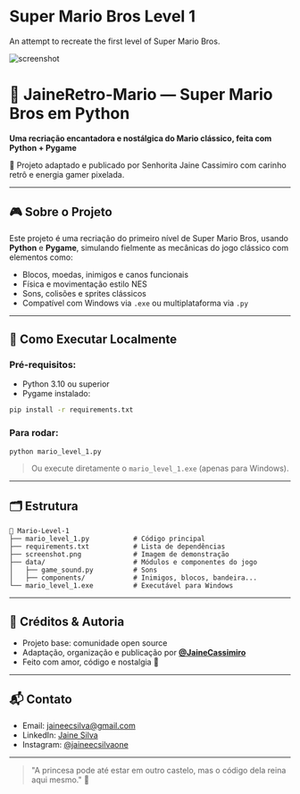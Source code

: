 Super Mario Bros Level 1
=============

An attempt to recreate the first level of Super Mario Bros.

![screenshot](https://raw.github.com/justinmeister/Mario-Level-1/master/screenshot.png)


# 🍄 JaineRetro-Mario — Super Mario Bros em Python

**Uma recriação encantadora e nostálgica do Mario clássico, feita com Python + Pygame**

🎀 Projeto adaptado e publicado por Senhorita Jaine Cassimiro com carinho retrô e energia gamer pixelada.

---

## 🎮 Sobre o Projeto
Este projeto é uma recriação do primeiro nível de Super Mario Bros, usando **Python** e **Pygame**, simulando fielmente as mecânicas do jogo clássico com elementos como:

- Blocos, moedas, inimigos e canos funcionais
- Física e movimentação estilo NES
- Sons, colisões e sprites clássicos
- Compatível com Windows via `.exe` ou multiplataforma via `.py`

---

## 🚀 Como Executar Localmente

### Pré-requisitos:
- Python 3.10 ou superior
- Pygame instalado:
```bash
pip install -r requirements.txt
```

### Para rodar:
```bash
python mario_level_1.py
```

> Ou execute diretamente o `mario_level_1.exe` (apenas para Windows).

---

## 🗂️ Estrutura
```
📁 Mario-Level-1
├── mario_level_1.py           # Código principal
├── requirements.txt           # Lista de dependências
├── screenshot.png             # Imagem de demonstração
├── data/                      # Módulos e componentes do jogo
│   ├── game_sound.py          # Sons
│   ├── components/            # Inimigos, blocos, bandeira...
└── mario_level_1.exe          # Executável para Windows
```

---

## 💖 Créditos & Autoria
- Projeto base: comunidade open source
- Adaptação, organização e publicação por **[@JaineCassimiro](https://github.com/JaineCassimiro)**
- Feito com amor, código e nostalgia 🎀

---

## 📬 Contato
- Email: jaineecsilva@gmail.com
- LinkedIn: [Jaine Silva](https://www.linkedin.com/in/jaine-silva-61a573343/)
- Instagram: [@jaineecsilvaone](https://www.instagram.com/jaineecsilvaone/)

---

> "A princesa pode até estar em outro castelo, mas o código dela reina aqui mesmo." 👑
